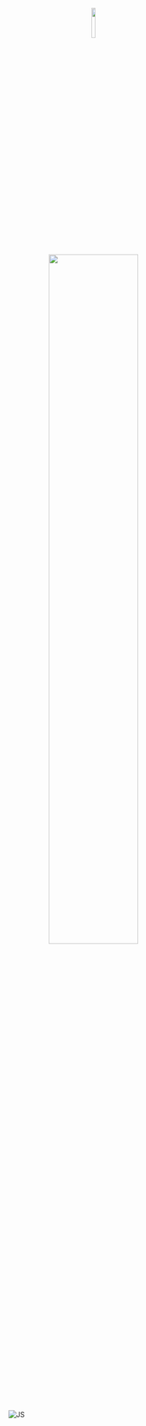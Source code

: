 

<p align="center"><img width=12.5% src=""></p>
<p align="center"><img width=60% src=""></p>

&nbsp;&nbsp;&nbsp;&nbsp;&nbsp;&nbsp;&nbsp;&nbsp;&nbsp;&nbsp;&nbsp;&nbsp;&nbsp;&nbsp;&nbsp;&nbsp;&nbsp;&nbsp;&nbsp;
![JS](https://img.shields.io/badge/magic+with-nodejs-blue)
